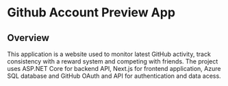 # Github Account Preview App
## Overview
This application is a website used to monitor latest GitHub activity, track consistency with a reward system and competing with friends.
The project uses ASP.NET Core for backend API, Next.js for frontend application, Azure SQL database and GitHub OAuth and API for authentication and data acess.


